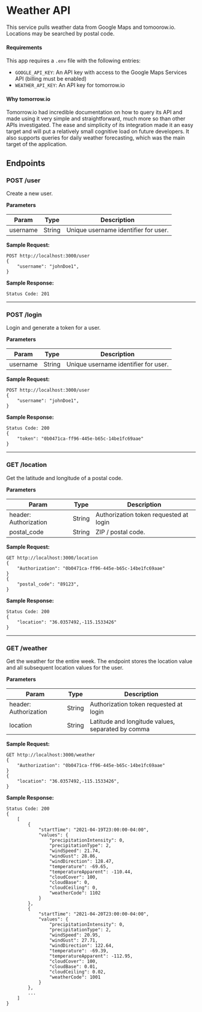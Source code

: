 # Weather API

This service pulls weather data from Google Maps and tomoorow.io. Locations may be searched by postal code.

#### Requirements
This app requires a `.env` file with the following entries:
 - `GOOGLE_API_KEY`: An API key with access to the Google Maps Services API (billing must be enabled)
 - `WEATHER_API_KEY`: An API key for tomorrow.io

#### Why tomorrow.io
Tomorrow.io had incredible documentation on how to query its API and made using it very simple and straightforward, much more so than other APIs investigated. The ease and simplicity of its integration made it an easy target and will put a relatively small cognitive load on future developers. It also supports queries for daily weather forecasting, which was the main target of the application.

## Endpoints

### POST /user

Create a new user.

**Parameters**

| Param        | Type   | Description       |
| ------------ | ------ |  ----------------- |
| username | String | Unique username identifier for user. |

**Sample Request:**

```
POST http://localhost:3000/user
{
    "username": "johnDoe1",
}
```

**Sample Response:**

```
Status Code: 201
```
---
### POST /login

Login and generate a token for a user.

**Parameters**

| Param        | Type  | Description       |
| --------- | ------ |  ----------------- |
| username | String | Unique username identifier for user. |

**Sample Request:**

```
POST http://localhost:3000/user
{
    "username": "johnDoe1",
}
```

**Sample Response:**

```
Status Code: 200
{
    "token": "0b0471ca-ff96-445e-b65c-14be1fc69aae"
}
```
---
### GET /location

Get the latitude and longitude of a postal code.

**Parameters**

| Param        | Type   | Description       |
| ------------ | ------ |  ----------------- |
| header: Authorization | String | Authorization token requested at login |
| postal_code | String | ZIP / postal code. |

**Sample Request:**

```
GET http://localhost:3000/location
{
    "Authorization": "0b0471ca-ff96-445e-b65c-14be1fc69aae"
}
{
    "postal_code": "89123",
}
```

**Sample Response:**

```
Status Code: 200
{
    "location": "36.0357492,-115.1533426"
}
```
---
### GET /weather

Get the weather for the entire week. The endpoint stores the location value and all subsequent location values for the user.

**Parameters**

| Param        | Type   | Description       |
| ------------ | ------ |  ----------------- |
| header: Authorization | String | Authorization token requested at login |
| location | String | Latitude and longitude values, separated by comma |

**Sample Request:**

```
GET http://localhost:3000/weather
{
    "Authorization": "0b0471ca-ff96-445e-b65c-14be1fc69aae"
}
{
    "location": "36.0357492,-115.1533426",
}
```

**Sample Response:**

```
Status Code: 200
{
    [
        {
            "startTime": "2021-04-19T23:00:00-04:00",
            "values": {
                "precipitationIntensity": 0,
                "precipitationType": 2,
                "windSpeed": 21.74,
                "windGust": 28.86,
                "windDirection": 128.47,
                "temperature": -69.65,
                "temperatureApparent": -110.44,
                "cloudCover": 100,
                "cloudBase": 0,
                "cloudCeiling": 0,
                "weatherCode": 1102
            }
        },
        {
            "startTime": "2021-04-20T23:00:00-04:00",
            "values": {
                "precipitationIntensity": 0,
                "precipitationType": 2,
                "windSpeed": 20.95,
                "windGust": 27.71,
                "windDirection": 122.64,
                "temperature": -69.39,
                "temperatureApparent": -112.95,
                "cloudCover": 100,
                "cloudBase": 0.01,
                "cloudCeiling": 0.02,
                "weatherCode": 1001
            }
        },
        ...
    ]
}
```
